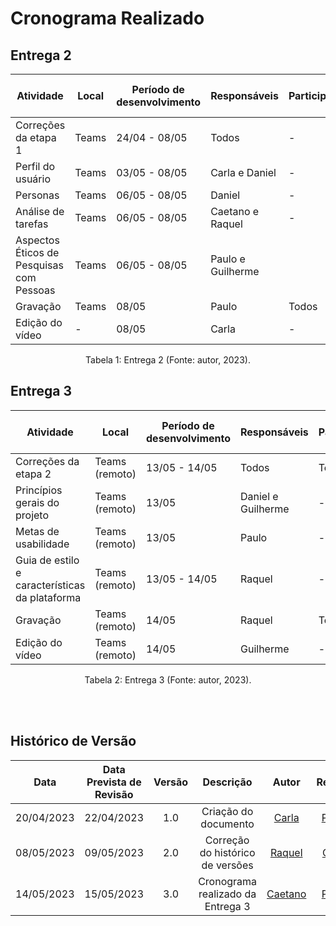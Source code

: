 # Cronograma Realizado

## Entrega 2

| Atividade                                | Local | Período de desenvolvimento | Responsáveis      | Participantes | Período de Revisão | Revisores |
|------------------------------------------|-------|----------------------------|-------------------|---------------|--------------------|-----------|
| Correções da etapa 1                     | Teams | 24/04 - 08/05              | Todos             | -             | 08/05              | Daniel    |
| Perfil do usuário                        | Teams | 03/05 - 08/05              | Carla e Daniel    | -             | 08/05              | Paulo     |
| Personas                                 | Teams | 06/05 - 08/05              | Daniel            | -             | 08/05              | Daniel    |
| Análise de tarefas                       | Teams | 06/05 - 08/05              | Caetano e Raquel  | -             | 08/05              | Guilherme |
| Aspectos Éticos de Pesquisas com Pessoas | Teams | 06/05 - 08/05              | Paulo e Guilherme |               | 08/05              | Caetano   |
| Gravação                                 | Teams | 08/05                      | Paulo             | Todos         | 08/05              | Carla     |
| Edição do vídeo                          | -     | 08/05                      | Carla             | -             | 08/05              | Raquel    |

<p><center>Tabela 1: Entrega 2 (Fonte: autor, 2023).</center></p>

## Entrega 3

| Atividade | Local | Período de desenvolvimento | Responsáveis | Participantes | Período de revisão | Revisores |
|--|--|--|--|--|--|--|
| Correções da etapa 2 | Teams (remoto) | 13/05 - 14/05 | Todos | Todos | 15/05 | Daniel |
| Princípios gerais do projeto | Teams (remoto) | 13/05 | Daniel e Guilherme | - | 12/05 | Paulo |
| Metas de usabilidade | Teams (remoto) | 13/05 | Paulo | - | 15/05 | Raquel |
| Guia de estilo e características da plataforma | Teams (remoto) | 13/05 - 14/05 | Raquel | - | 15/05 | Caetano |
| Gravação | Teams (remoto) | 14/05 | Raquel | Todos | 15/05 | Guilherme |
| Edição do vídeo | Teams (remoto) | 14/05 | Guilherme | - | 15/05 | Paulo |

<p><center>Tabela 2: Entrega 3 (Fonte: autor, 2023).</center></p>


<br>
<br>

## Histórico de Versão

| Data | Data Prevista de Revisão | Versão | Descrição | Autor | Revisor |
| :--: | :--: | :--: | :--: | :--: | :--: |
| 20/04/2023 | 22/04/2023 | 1.0 | Criação do documento | [Carla](https://github.com/ccarlaa) | [Paulo](https://github.com/PauloVictorFS) |
| 08/05/2023 | 09/05/2023 | 2.0 | Correção do histórico de versões | [Raquel](https://github.com/raqueleucaria) | [Carla](https://github.com/ccarlaa) |
| 14/05/2023 | 15/05/2023 | 3.0 | Cronograma realizado da Entrega 3 | [Caetano](https://github.com/caeslucio) | [Paulo](https://github.com/PauloVictorFS) |
